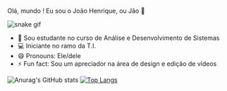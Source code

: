 Olá, mundo ! Eu sou o João Henrique, ou Jão 👋

![snake gif](https://github.com/jaohss/blob/output/github-contribution-grid-snake.gif)


- 🌱 Sou estudante no curso de Análise e Desenvolvimento de Sistemas
- 💻 Iniciante no ramo da T.I.
- 😄 Pronouns: Ele/dele
- ⚡ Fun fact: Sou um apreciador na área de design e edição de vídeos


![Anurag's GitHub stats](https://github-readme-stats.vercel.app/api?username=jaohss&show_icons=true&theme=radical)
[![Top Langs](https://github-readme-stats.vercel.app/api/top-langs/?username=jaohss&layout=compact)](https://github.com/jaohss/github-readme-stats)


